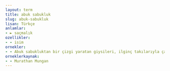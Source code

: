 ```yaml
---
layout: term
title: abuk sabukluk
slug: abuk-sabukluk
lisan: Türkçe
anlamlar:
- ► saçmalık
ozellikler:
- - isim
ornekler:
- - Abuk sabukluktan bir çizgi yaratan giysileri, ilginç takılarıyla çağdaş bir efsaneydi.
orneklerkaynak:
- - Murathan Mungan
---
```

